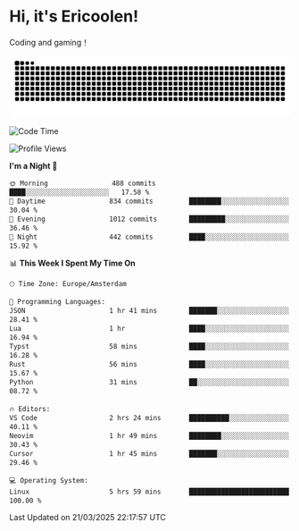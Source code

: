 # Hi, it's Ericoolen!
Coding and gaming！

<picture>
  <source media="(prefers-color-scheme: dark)" srcset="https://raw.githubusercontent.com/Eric-Song-Nop/Eric-Song-Nop/output/github-contribution-grid-snake-dark.svg">
  <source media="(prefers-color-scheme: light)" srcset="https://raw.githubusercontent.com/Eric-Song-Nop/Eric-Song-Nop/output/github-contribution-grid-snake.svg">
  <img alt="github contribution grid snake animation" src="https://raw.githubusercontent.com/Eric-Song-Nop/Eric-Song-Nop/output/github-contribution-grid-snake.svg">
</picture>

<!--START_SECTION:waka-->
![Code Time](http://img.shields.io/badge/Code%20Time-1%2C800%20hrs%2046%20mins-blue)

![Profile Views](http://img.shields.io/badge/Profile%20Views-0-blue)

**I'm a Night 🦉** 

```text
🌞 Morning                488 commits         ████░░░░░░░░░░░░░░░░░░░░░   17.58 % 
🌆 Daytime                834 commits         ████████░░░░░░░░░░░░░░░░░   30.04 % 
🌃 Evening                1012 commits        █████████░░░░░░░░░░░░░░░░   36.46 % 
🌙 Night                  442 commits         ████░░░░░░░░░░░░░░░░░░░░░   15.92 % 
```


📊 **This Week I Spent My Time On** 

```text
🕑︎ Time Zone: Europe/Amsterdam

💬 Programming Languages: 
JSON                     1 hr 41 mins        ███████░░░░░░░░░░░░░░░░░░   28.41 % 
Lua                      1 hr                ████░░░░░░░░░░░░░░░░░░░░░   16.94 % 
Typst                    58 mins             ████░░░░░░░░░░░░░░░░░░░░░   16.28 % 
Rust                     56 mins             ████░░░░░░░░░░░░░░░░░░░░░   15.67 % 
Python                   31 mins             ██░░░░░░░░░░░░░░░░░░░░░░░   08.72 % 

🔥 Editors: 
VS Code                  2 hrs 24 mins       ██████████░░░░░░░░░░░░░░░   40.11 % 
Neovim                   1 hr 49 mins        ████████░░░░░░░░░░░░░░░░░   30.43 % 
Cursor                   1 hr 45 mins        ███████░░░░░░░░░░░░░░░░░░   29.46 % 

💻 Operating System: 
Linux                    5 hrs 59 mins       █████████████████████████   100.00 % 
```


 Last Updated on 21/03/2025 22:17:57 UTC
<!--END_SECTION:waka-->
